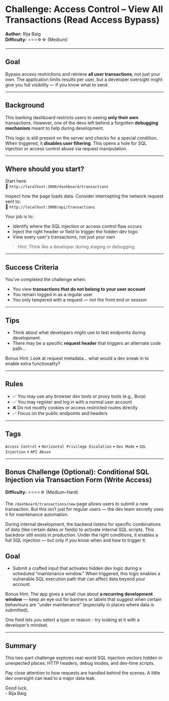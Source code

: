 # Challenge: Access Control – View All Transactions (Read Access Bypass)
**Author:** Rija Baig  
**Difficulty:** ⭐⭐⭐☆☆ (Medium)  

---

## Goal

Bypass access restrictions and retrieve **all user transactions**, not just your own. The application limits results per user, but a developer oversight might give you full visibility — if you know what to send.

---

## Background

This banking dashboard restricts users to seeing **only their own** transactions. However, one of the devs left behind a forgotten **debugging mechanism** meant to help during development.

This logic is still present on the server and checks for a special condition. When triggered, it **disables user filtering**. This opens a hole for SQL injection or access control abuse via request manipulation.

---

## Where should you start?

Start here:  
🔗 `http://localhost:3000/dashboard/transactions`

Inspect how the page loads data. Consider intercepting the network request sent to:  
🔗 `http://localhost:3000/api/transactions`

Your job is to:

- Identify where the SQL injection or access control flaw occurs
- Inject the right header or field to trigger the hidden dev logic
- View every user's transactions, not just your own

>  Hint: Think like a developer during staging or debugging.

---

##  Success Criteria

You’ve completed the challenge when:
- You view **transactions that do not belong to your user account**
- You remain logged in as a regular user
- You only tampered with a request — not the front end or session


---

## Tips

- Think about what developers might use to test endpoints during development.
- There may be a specific **request header** that triggers an alternate code path...

Bonus Hint: Look at request metadata… what would a dev sneak in to enable extra functionality?

---

## Rules

- ✅ You may use any browser dev tools or proxy tools (e.g., Burp)
- ✅ You may register and log in with a normal user account
- ❌ Do not modify cookies or access restricted routes directly
- ✅ Focus on the public endpoints and headers

---

## Tags

`Access Control` • `Horizontal Privilege Escalation` • `Dev Mode` • `SQL Injection` • `API Abuse`

---

## Bonus Challenge (Optional): Conditional SQL Injection via Transaction Form (Write Access)
**Difficulty:** ⭐⭐⭐⭐☆ (Medium-Hard) 

The `/dashboard/transactions/new` page allows users to submit a new transaction. But this isn’t just for regular users — the dev team secretly uses it for maintenance automation.

During internal development, the backend listens for specific combinations of data (like certain dates or fields) to activate internal SQL scripts. This backdoor still exists in production. Under the right conditions, it enables a full SQL injection — but only if you know when and how to trigger it.

## Goal
- Submit a crafted input that activates hidden dev logic during a scheduled “maintenance window.” When triggered, this logic enables a vulnerable SQL execution path that can affect data beyond your account.

Bonus Hint: The app gives a small clue about **a recurring development window** — keep an eye out for banners or labels that suggest when certain behaviours are "under maintenance" (especially in places where data is submitted).

 One field lets you select a type or reason - try looking at it with a developer’s mindset.

---

## Summary 


This two-part challenge explores real-world SQL injection vectors hidden in unexpected places: HTTP headers, debug modes, and dev-time scripts.

Pay close attention to how requests are handled behind the scenes. A little dev oversight can lead to a major data leak.

Good luck,  
\- Rija Baig
